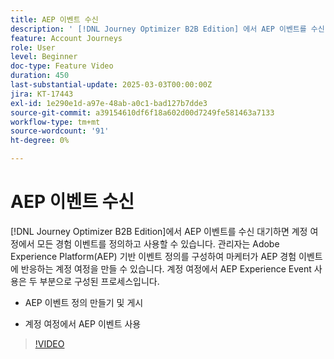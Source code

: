 ```yaml
---
title: AEP 이벤트 수신
description: ' [!DNL Journey Optimizer B2B Edition] 에서 AEP 이벤트를 수신 대기하면 계정 여정에서 모든 경험 이벤트를 정의하고 사용할 수 있습니다.'
feature: Account Journeys
role: User
level: Beginner
doc-type: Feature Video
duration: 450
last-substantial-update: 2025-03-03T00:00:00Z
jira: KT-17443
exl-id: 1e290e1d-a97e-48ab-a0c1-bad127b7dde3
source-git-commit: a39154610df6f18a602d00d7249fe581463a7133
workflow-type: tm+mt
source-wordcount: '91'
ht-degree: 0%

---
```


# AEP 이벤트 수신

[!DNL Journey Optimizer B2B Edition]에서 AEP 이벤트를 수신 대기하면 계정 여정에서 모든 경험 이벤트를 정의하고 사용할 수 있습니다. 관리자는 Adobe Experience Platform(AEP) 기반 이벤트 정의를 구성하여 마케터가 AEP 경험 이벤트에 반응하는 계정 여정을 만들 수 있습니다. 계정 여정에서 AEP Experience Event 사용은 두 부분으로 구성된 프로세스입니다.

* AEP 이벤트 정의 만들기 및 게시

* 계정 여정에서 AEP 이벤트 사용

>[!VIDEO](https://video.tv.adobe.com/v/3448690/?learn=on&enablevpops&captions=kor)
